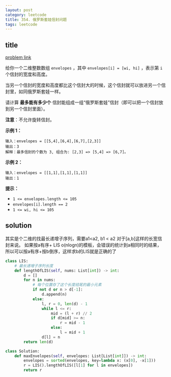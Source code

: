 ```yaml
---
layout: post
category: leetcode
title: 354. 俄罗斯套娃信封问题
tags: leetcode
---
```


## title
[problem link](https://leetcode.cn/problems/russian-doll-envelopes/)

给你一个二维整数数组 `envelopes` ，其中 `envelopes[i] = [wi, hi]` ，表示第 `i` 个信封的宽度和高度。

当另一个信封的宽度和高度都比这个信封大的时候，这个信封就可以放进另一个信封里，如同俄罗斯套娃一样。

请计算 **最多能有多少个** 信封能组成一组“俄罗斯套娃”信封（即可以把一个信封放到另一个信封里面）。

**注意**：不允许旋转信封。

 

**示例 1：**

```
输入：envelopes = [[5,4],[6,4],[6,7],[2,3]]
输出：3
解释：最多信封的个数为 3, 组合为: [2,3] => [5,4] => [6,7]。
```

**示例 2：**

```
输入：envelopes = [[1,1],[1,1],[1,1]]
输出：1
```

 

**提示：**

- `1 <= envelopes.length <= 105`
- `envelopes[i].length == 2`
- `1 <= wi, hi <= 105`

## solution

其实是个二维的找最长递增子序列，需要a1<a2, b1 < a2 对于[a,b]这样的长宽信封来说。 如果按a有序+ LIS o(nlogn)的模板，会错误的统计到a相同时的结果，所以可以按a有序+按b倒序，这样求b的LIS就是正确的了

```python
class LIS:
    # 最长递增子序列长度
    def lengthOfLIS(self, nums: List[int]) -> int:
        d = []
        for n in nums:
            # 每个位置存了这个长度结尾的最小元素
            if not d or n > d[-1]:
                d.append(n)
            else:
                l, r = 0, len(d) - 1
                while l <= r:
                    mid = (l + r) // 2
                    if d[mid] >= n:
                        r = mid - 1
                    else:
                        l = mid + 1
                d[l] = n
        return len(d)

class Solution:
    def maxEnvelopes(self, envelopes: List[List[int]]) -> int:
        envelopes = sorted(envelopes, key=lambda x: (x[0], -x[1]))
        r = LIS().lengthOfLIS([l[1] for l in envelopes])
        return r

```

